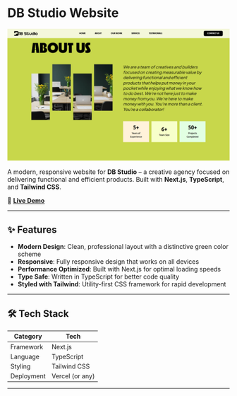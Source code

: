 # DB Studio Website

![DB Studio Hero](./assets/D18-Studio-heroimage.png)

A modern, responsive website for **DB Studio** – a creative agency focused on delivering functional and efficient products.
Built with **Next.js**, **TypeScript**, and **Tailwind CSS**.

🚀 [**Live Demo**](https://d18studio.com/)

---

## ✨ Features

- **Modern Design**: Clean, professional layout with a distinctive green color scheme
- **Responsive**: Fully responsive design that works on all devices
- **Performance Optimized**: Built with Next.js for optimal loading speeds
- **Type Safe**: Written in TypeScript for better code quality
- **Styled with Tailwind**: Utility-first CSS framework for rapid development

---

## 🛠️ Tech Stack

| Category   | Tech            |
|------------|-----------------|
| Framework  | Next.js         |
| Language   | TypeScript      |
| Styling    | Tailwind CSS    |
| Deployment | Vercel (or any) |

---
